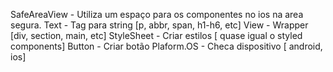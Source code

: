 SafeAreaView - Utiliza um espaço para os componentes no ios na area segura.
Text - Tag para string [p, abbr, span, h1-h6, etc]
View - Wrapper [div, section, main, etc]
StyleSheet - Criar estilos [ quase igual o styled components]
Button - Criar botão
Plaform.OS - Checa dispositivo [ android, ios]